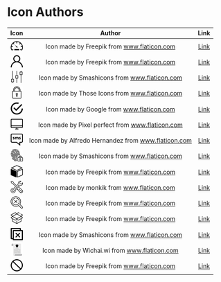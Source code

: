 # Icon Authors

| Icon             |  Author |  Link |
:-------------------------:|:-------------------------:|:-------------------------:
![dashboard](modules/theme/src/themes/default/assets/images/icons/dashboard-icon.svg) | Icon made by Freepik from www.flaticon.com | [Link](https://www.flaticon.com/free-icon/speedometer_2204#term=dashboard&page=1&position=13)
![user](modules/theme/src/themes/default/assets/images/icons/user-icon.svg) | Icon made by Freepik from www.flaticon.com | [Link](https://www.flaticon.com/free-icon/user_747376#term=user&page=1&position=4)
![controls](modules/theme/src/themes/default/assets/images/icons/controls-icon.svg) | Icon made by Smashicons from www.flaticon.com | [Link](https://www.flaticon.com/free-icon/controls_149269#term=settings&page=1&position=28)
![lock](modules/theme/src/themes/default/assets/images/icons/lock-icon.svg) | Icon made by Those Icons from www.flaticon.com | [Link](https://www.flaticon.com/free-icon/lock_481195#term=security&page=1&position=38)
![tick](modules/theme/src/themes/default/assets/images/icons/tick-circle-icon.svg) | Icon made by Google from www.flaticon.com | [Link](https://www.flaticon.com/free-icon/tick-inside-circle_61222#term=tick&page=1&position=6)
![monitor](modules/theme/src/themes/default/assets/images/icons/monitor-icon.svg) | Icon made by Pixel perfect from www.flaticon.com | [Link](https://www.flaticon.com/free-icon/hand-shake_493808#term=shake%20hands&page=1&position=2)
![sms](modules/theme/src/themes/default/assets/images/icons/sms-icon.svg) | Icon made by Alfredo Hernandez from www.flaticon.com | [Link](https://www.flaticon.com/free-icon/speech-bubble_156974#term=sms&page=1&position=25)
![fingerprint](modules/theme/src/themes/default/assets/images/icons/fingerprint.svg) | Icon made by Smashicons from www.flaticon.com | [Link](https://www.flaticon.com/free-icon/fingerprint_1230995#term=fingerprint%20scanner&page=1&position=22)
![package](modules/theme/src/themes/default/assets/images/icons/package.svg) | Icon made by Freepik from www.flaticon.com | [Link](https://www.flaticon.com/free-icon/package-cube-box-for-delivery_45806#term=package&page=1&position=50)
![tools](modules/theme/src/themes/default/assets/images/icons/tools-icon.svg) | Icon made by monkik from www.flaticon.com | [Link](https://www.flaticon.com/free-icon/customer-support_1086581#term=tools&page=1&position=33)
![magnifier](modules/theme/src/themes/default/assets/images/icons/blocked-magnifier-icon.svg) | Icon made by Freepik from www.flaticon.com | [Link](https://www.flaticon.com/free-icon/not-found_1178479?term=page%20not%20found&page=1&position=1)
![box](modules/theme/src/themes/default/assets/images/icons/box-icon.svg) | Icon made by Freepik from www.flaticon.com | [Link](https://www.flaticon.com/free-icon/box_1380641?term=empty%20box&page=1&position=1)
![close](modules/theme/src/themes/default/assets/images/icons/close-icon.svg) | Icon made by Smashicons from www.flaticon.com | [Link](https://www.flaticon.com/free-icon/close_402715)
![consent](modules/theme/src/themes/default/assets/images/icons/consent-icon.svg) | Icon made by Wichai.wi from www.flaticon.com | [Link](https://www.flaticon.com/free-icon/gdpr_1355236?term=gdpr&page=1&position=3)
![forbidden](modules/theme/src/themes/default/assets/images/icons/forbidden-icon.svg) | Icon made by Freepik from www.flaticon.com | [Link](https://www.flaticon.com/free-icon/prohibition-symbol_12572?term=not%20permitted&page=1&position=2)

